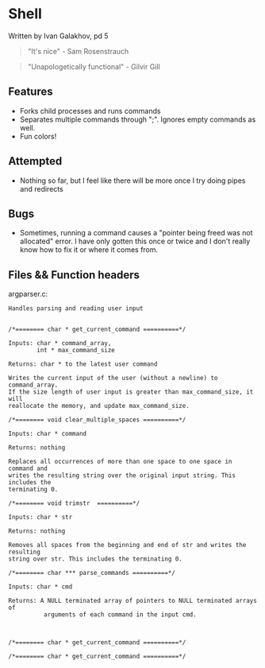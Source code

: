 # Shell
Written by Ivan Galakhov, pd 5

> "It's nice" - Sam Rosenstrauch

> "Unapologetically functional" - Gilvir Gill

## Features
* Forks child processes and runs commands
* Separates multiple commands through ";". Ignores empty commands as well.
* Fun colors!

## Attempted
* Nothing so far, but I feel like there will be more once I try doing pipes and redirects

## Bugs
* Sometimes, running a command causes a "pointer being freed was not allocated" error. I have only gotten this once or twice and I don't really know how to fix it or where it comes from.

## Files && Function headers
argparser.c:

    Handles parsing and reading user input


    /*======== char * get_current_command ==========*/

    Inputs: char * command_array,
            int * max_command_size

    Returns: char * to the latest user command

    Writes the current input of the user (without a newline) to command_array.
    If the size length of user input is greater than max_command_size, it will
    reallocate the memory, and update max_command_size.

    /*======== void clear_multiple_spaces ==========*/

    Inputs: char * command

    Returns: nothing

    Replaces all occurrences of more than one space to one space in command and
    writes the resulting string over the original input string. This includes the
    terminating 0.

    /*======== void trimstr  ==========*/

    Inputs: char * str

    Returns: nothing

    Removes all spaces from the beginning and end of str and writes the resulting
    string over str. This includes the terminating 0.

    /*======== char *** parse_commands ==========*/

    Inputs: char * cmd

    Returns: A NULL terminated array of pointers to NULL terminated arrays of
              arguments of each command in the input cmd.

    

    /*======== char * get_current_command ==========*/

    /*======== char * get_current_command ==========*/
